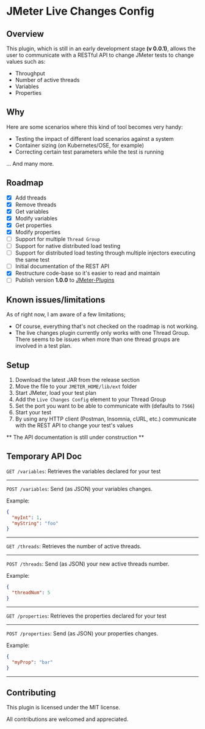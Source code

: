 # JMeter Live Changes Config

## Overview
This plugin, which is still in an early development stage __(v 0.0.1)__, allows the user to communicate with a RESTful API to change JMeter tests to change values such as:

* Throughput
* Number of active threads
* Variables
* Properties

## Why
Here are some scenarios where this kind of tool becomes very handy:

* Testing the impact of different load scenarios against a system
* Container sizing (on Kubernetes/OSE, for example)
* Correcting certain test parameters while the test is running

... And many more.

## Roadmap
- [x] Add threads
- [x] Remove threads
- [x] Get variables
- [x] Modify variables
- [x] Get properties
- [x] Modify properties
- [ ] Support for multiple `Thread Group`
- [ ] Support for native distributed load testing
- [ ] Support for distributed load testing through multiple injectors executing the same test
- [ ] Initial documentation of the REST API
- [x] Restructure code-base so it's easier to read and maintain
- [ ] Publish version __1.0.0__ to [JMeter-Plugins](https://jmeter-plugins.org/)

## Known issues/limitations

As of right now, I am aware of a few limitations;

* Of course, everything that's not checked on the roadmap is not working.
* The live changes plugin currently only works with one Thread Group. There seems to be issues when more than one thread groups are involved in a test plan.

## Setup

1. Download the latest JAR from the release section
2. Move the file to your `JMETER_HOME/lib/ext` folder
3. Start JMeter, load your test plan
4. Add the `Live Changes Config` element to your Thread Group
5. Set the port you want to be able to communicate with (defaults to `7566`)
6. Start your test
7. By using any HTTP client (Postman, Insomnia, cURL, etc.) communicate with the REST API to change your test's values

** The API documentation is still under construction **

## Temporary API Doc

`GET /variables`: Retrieves the variables declared for your test

---

`POST /variables`: Send (as JSON) your variables changes.

Example:
```json
{
  "myInt": 1,
  "myString": "foo"
}
```

---

`GET /threads`: Retrieves the number of active threads.

---

`POST /threads`: Send (as JSON) your new active threads number.

Example:
```json
{
  "threadNum": 5
}
```

---

`GET /properties`: Retrieves the properties declared for your test

---

`POST /properties`: Send (as JSON) your properties changes.

Example:
```json
{
  "myProp": "bar"
}
```

---




## Contributing
This plugin is licensed under the MIT license. 

All contributions are welcomed and appreciated.
